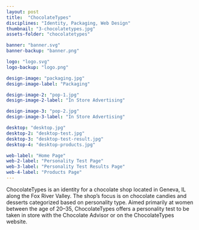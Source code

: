 ```yaml
---
layout: post
title:  "ChocolateTypes"
disciplines: "Identity, Packaging, Web Design"
thumbnail: "3-chocolatetypes.jpg"
assets-folder: "chocolatetypes"

banner: "banner.svg"
banner-backup: "banner.png"

logo: "logo.svg"
logo-backup: "logo.png"

design-image: "packaging.jpg"
design-image-label: "Packaging"

design-image-2: "pop-1.jpg"
design-image-2-label: "In Store Advertising"

design-image-3: "pop-2.jpg"
design-image-3-label: "In Store Advertising"

desktop: "desktop.jpg"
desktop-2: "desktop-test.jpg"
desktop-3: "desktop-test-result.jpg"
desktop-4: "desktop-products.jpg"

web-label: "Home Page"
web-2-label: "Personality Test Page"
web-3-label: "Personality Test Results Page"
web-4-label: "Products Page"
---
```


ChocolateTypes is an identity for a chocolate shop located in Geneva, IL along the Fox River Valley. The shop’s focus is on chocolate candies and desserts categorized based on personality type. Aimed primarily at women between the age of 20–35, ChocolateTypes offers a personality test to be taken in store with the Chocolate Advisor or on the ChocolateTypes website.
